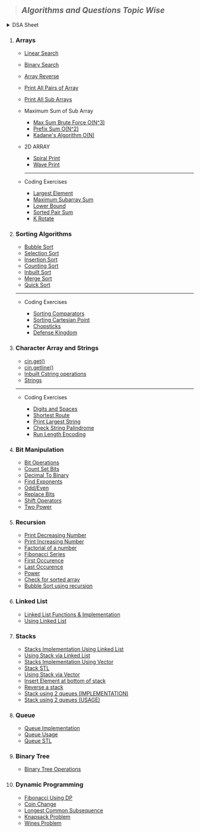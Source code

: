 > ## ***Algorithms and Questions Topic Wise***

<details>
  <summary>DSA Sheet</summary>

  ***Array***

  - [Sum of elements](./DSA%20Sheet/Array/sumOfElements.cpp)
  - [Searching a number](./DSA%20Sheet/Array/searchingANumber.cpp)
  - [Kadane's Algo](./DSA%20Sheet/Array/kadane'sAlgo.cpp)
  - [Reverse a String](./DSA%20Sheet/Array/reverseAString.cpp)
  - [Sort Array of 0,1,2](./DSA%20Sheet/Array/sortArrayOf012.cpp)
  - [Sort Array of 0,1,2 (1 Pass)](./DSA%20Sheet/Array/sortArrayOf012_1pass.cpp)
  - [Negative First](./DSA%20Sheet/Array/negativeFirst.cpp)
  - [Cyclic Rotate](./DSA%20Sheet/Array/cyclicRotate.cpp)
  - [Union Of Array](./DSA%20Sheet/Array/unionOfArray.cpp)
  - [Kth Max Min](./DSA%20Sheet/Array/kthMaxMin.cpp)
  - [Pair Sum](./DSA%20Sheet/Array/pairSum.cpp)
  - [Sub array with 0 sum](./DSA%20Sheet/Array/subArrayWith0Sum.cpp)
  - [Array Subset of another array](./DSA%20Sheet/Array/array_Subset_ofArray.cpp)
  - [Chocolate Distribution Problem](./DSA%20Sheet/Array/choc_dist.cpp)
  - [3 Way Partitioning](./DSA%20Sheet/Array/3_way_part.cpp)
  - [3 Way Partitioning (Method 2)](./DSA%20Sheet/Array/3_way_part_2.cpp)
  - [Palindromic Array](./DSA%20Sheet/Array/palindromic_array.cpp)
  - [Find Median](./DSA%20Sheet/Array/median.cpp)

  ***Matrix***

  - [Spiral Traversal](./DSA%20Sheet/Matrix/spiral_traverse.cpp)
</details>

1. ### **Arrays**

   - [Linear Search](./Array/linearSearch.cpp)
   - [Binary Search](./Array/binarySearch.cpp)
   - [Array Reverse](./Array/reverseArray.cpp)
   - [Print All Pairs of Array](./Array/printAllPairs.cpp)
   - [Print All Sub Arrays](./Array/allSubArrays.cpp)
   - Maximum Sum of Sub Array
     
     - [Max Sum Brute Force O(N^3)](./Array/sumOfSubArray.cpp)
     - [Prefix Sum O(N^2)](./Array/maxSumSubArrayPrefix.cpp)
     - [Kadane's Algorithm O(N)](./Array/kadaneAlgo.cpp)

   - 2D ARRAY
     
     - [Spiral Print](./Array/2D_Array/spiralPrint.cpp)
     - [Wave Print](./Array/2D_Array/wavePrint.cpp)

     ___

   - Coding Exercises

     - [Largest Element](./Array/Coding%20Exercises/CM_largestElement.cpp)
     - [Maximum Subarray Sum](./Array/Coding%20Exercises/CM_maxSum.cpp)
     - [Lower Bound](./Array/Coding%20Exercises/CM_lowerBound.cpp)
     - [Sorted Pair Sum](./Array/Coding%20Exercises/CM_SortedPairSum.cpp)
     - [K Rotate](./Array/Coding%20Exercises/CM_kRotate.cpp)


2. ### **Sorting Algorithms**

   - [Bubble Sort](./Sorting%20Algorithms/bubbleSort.cpp)
   - [Selection Sort](./Sorting%20Algorithms/selectionSort.cpp)
   - [Insertion Sort](./Sorting%20Algorithms/insertionSort.cpp)
   - [Counting Sort](./Sorting%20Algorithms/countingSort.cpp)
   - [Inbuilt Sort](./Sorting%20Algorithms/inbuiltSort.cpp)
   - [Merge Sort](./Sorting%20Algorithms/mergeSort.cpp)
   - [Quick Sort](./Sorting%20Algorithms/quickSort.cpp)

    ___

   - Coding Exercises

     - [Sorting Comparators](./Sorting%20Algorithms/Coding%20Exercises/CM_sortingComparator.cpp)
     - [Sorting Cartesian Point](./Sorting%20Algorithms/Coding%20Exercises/CM_sortingCartesianPoints.cpp)
     - [Chopsticks](./Sorting%20Algorithms/Coding%20Exercises/CM_chopsticks.cpp)
     - [Defense Kingdom](./Sorting%20Algorithms/Coding%20Exercises/CM_defenseKingdom.cpp)


3. ### **Character Array and Strings**

   - [cin.get()](./Character%20Arrays%20&%20Strings/cin_get.cpp)
   - [cin.getline()](./Character%20Arrays%20&%20Strings/cin_getline.cpp)
   - [Inbuilt Cstring operations](./Character%20Arrays%20&%20Strings/inbuilt_operations.cpp)
   - [Strings](./Character%20Arrays%20&%20Strings/Strings.cpp)

    ___

   - Coding Exercises

     - [Digits and Spaces](./Character%20Arrays%20&%20Strings/Coding%20Exercises/digits_spaces.cpp)
     - [Shortest Route](./Character%20Arrays%20&%20Strings/Coding%20Exercises/shortest_route.cpp)
     - [Print Largest String](./Character%20Arrays%20&%20Strings/Coding%20Exercises/printLargestString.cpp)
     - [Check String Palindrome](./Character%20Arrays%20&%20Strings/Coding%20Exercises/CM_checkPalindrome.cpp)
     - [Run Length Encoding](./Character%20Arrays%20&%20Strings/Coding%20Exercises/CM_stringCompression.cpp)


4. ### **Bit Manipulation**

   - [Bit Operations](./Bit%20Manipulation/bit_operations.cpp)
   - [Count Set Bits](./Bit%20Manipulation/count_setBits.cpp)
   - [Decimal To Binary](./Bit%20Manipulation/dec_to_bin.cpp)
   - [Find Exponents](./Bit%20Manipulation/exponentials.cpp)
   - [Odd/Even](./Bit%20Manipulation/odd_even.cpp)
   - [Replace Bits](./Bit%20Manipulation/replace_bits.cpp)
   - [Shift Operators](./Bit%20Manipulation/shift_operators.cpp)
   - [Two Power](./Bit%20Manipulation/two_power.cpp)


5. ### **Recursion**

   - [Print Decreasing Number](./Recursion/decreasing_number.cpp)
   - [Print Increasing Number](./Recursion/increasing_number.cpp)
   - [Factorial of a number](./Recursion/factorial.cpp)
   - [Fibonacci Series](./Recursion/fibonacci.cpp)
   - [First Occurence](./Recursion/first_occurence.cpp)
   - [Last Occurence](./Recursion/last_occurence.cpp)
   - [Power](./Recursion/power.cpp)
   - [Check for sorted array](./Recursion/sortedArrayCheck.cpp)
   - [Bubble Sort using recursion](./Recursion/bubble_sort.cpp)

6. ### **Linked List**

   - [Linked List Functions & Implementation](./LinkedList/LL.h)
   - [Using Linked List](./LinkedList/linked_list.cpp)

7. ### **Stacks**

   - [Stacks Implementation Using Linked List](./Stacks/stackLL.h)
   - [Using Stack via Linked List](./Stacks/stackLL.cpp)
   - [Stacks Implementation Using Vector](./Stacks/stack_vector.h)
   - [Stack STL](./Stacks/stack_stl.cpp)
   - [Using Stack via Vector](./Stacks/stack_vector.cpp)
   - [Insert Element at bottom of stack](./Stacks/insertAtBottom.cpp)
   - [Reverse a stack](./Stacks/stack_reverse.cpp)
   - [Stack using 2 queues (IMPLEMENTATION)](./Stacks/stack_using_queues.h)
   - [Stack using 2 queues (USAGE)](./Stacks/stack_using_queues.cpp)

8. ### **Queue**

   - [Queue Implementation](./Queues/queue.h)
   - [Queue Usage](./Queues/queue.cpp)
   - [Queue STL](./Queues/queue_stl.cpp)

9. ### **Binary Tree**

   - [Binary Tree Operations](./Binary%20Tree/binaryTree.cpp)

10. ### **Dynamic Programming**

    - [Fibonacci Using DP](./Dynamic%20Programming/fibonacci.cpp)   
    - [Coin Change](./Dynamic%20Programming/coin_change.cpp) 
    - [Longest Common Subsequence](./Dynamic%20Programming/lcs.cpp)   
    - [Knapsack Problem](./Dynamic%20Programming/knapsack.cpp)   
    - [Wines Problem](./Dynamic%20Programming/wines_problem.cpp)   

     
